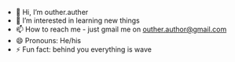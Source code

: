 - 👋 Hi, I’m outher.auther
- 👀 I’m interested in learning new things
- 📫 How to reach me - just gmail me on outher.author@gmail.com 
- 😄 Pronouns: He/his
- ⚡ Fun fact: behind you everything is wave

<!---
outher-auther/outher-auther is a ✨ special ✨ repository because its `README.md` (this file) appears on your GitHub profile.
You can click the Preview link to take a look at your changes.
--->
